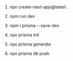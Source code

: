 
1. npx create-next-app@latest .
2. npm run dev
3. npm i prisma --save-dev
4. npx prisma init

5. npx prisma generate
6. npx prisma db push